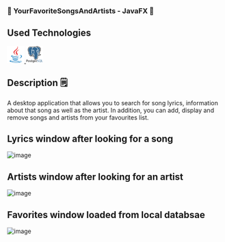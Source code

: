 ### 🎵 YourFavoriteSongsAndArtists - JavaFX 🎵

## Used Technologies
<a href="https://www.java.com" target="_blank" rel="noreferrer"> <img src="https://raw.githubusercontent.com/devicons/devicon/master/icons/java/java-original.svg" alt="java" width="40" height="40"/> </a>
<a href="https://www.postgresql.org" target="_blank" rel="noreferrer"> <img src="https://raw.githubusercontent.com/devicons/devicon/master/icons/postgresql/postgresql-original-wordmark.svg" alt="postgresql" width="40" height="40"/> </a>

## Description 🗒️
A desktop application that allows you to search for song lyrics, information about that song as well as the artist. In addition, you can add, display and remove songs and artists from your favourites list.

## Lyrics window after looking for a song
![image](https://github.com/EmilFronczyk/YourFavoriteSongsAndArtists/assets/82060513/696b360d-db10-4a3a-b1f7-24d8511a2e43)

## Artists window after looking for an artist
![image](https://github.com/EmilFronczyk/YourFavoriteSongsAndArtists/assets/82060513/2330b55a-45ba-40c0-a051-3962af71360c)

## Favorites window loaded from local databsae
![image](https://github.com/EmilFronczyk/YourFavoriteSongsAndArtists/assets/82060513/7ee4362f-a727-48e6-8abc-c009bac24c1c)
